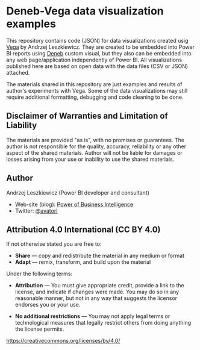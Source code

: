 # Deneb-Vega data visualization examples

This repository contains code (JSON) for data visualizations created usig [Vega](https://vega.github.io/vega/) by Andrzej Leszkiewicz. They are created to be embedded into Power BI reports using [Deneb](https://deneb-viz.github.io/) custom visual, but they also can be embedded into any web page/application independently of Power BI. All visualizations published here are based on open data with the data files (CSV or JSON) attached.

The materials shared in this repository are just examples and results of author's experiments with Vega. Some of the data visualizations may still require additional formatting, debugging and code cleaning to be done.

## Disclaimer of Warranties and Limitation of Liability

The materials are provided "as is", with no promises or guarantees. The author is not responsible for the quality, accuracy, reliability or any other aspect of the shared materials. Author will not be liable for damages or losses arising from your use or inability to use the shared materials.

## Author
Andrzej Leszkiewicz (Power BI developer and consultant)
- Web-site (blog): [Power of Business Intelligence](https://powerofbi.org/)
- Twitter: [@avatorl](https://twitter.com/avatorl)

## Attribution 4.0 International (CC BY 4.0)

If not otherwise stated you are free to:
- **Share** — copy and redistribute the material in any medium or format
- **Adapt** — remix, transform, and build upon the material

Under the following terms:
- **Attribution** — You must give appropriate credit, provide a link to the license, and indicate if changes were made. You may do so in any reasonable manner, but not in any way that suggests the licensor endorses you or your use.

- **No additional restrictions** — You may not apply legal terms or technological measures that legally restrict others from doing anything the license permits.

https://creativecommons.org/licenses/by/4.0/
